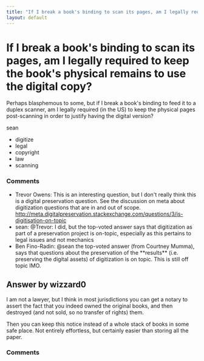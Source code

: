 ```yaml
---
title: "If I break a book's binding to scan its pages, am I legally required to keep the book's physical remains to use the digital copy?"
layout: default
---
```

If I break a book's binding to scan its pages, am I legally required to keep the book's physical remains to use the digital copy?
=====================
Perhaps blasphemous to some, but if I break a book's binding to feed it
to a duplex scanner, am I legally required (in the US) to keep the
physical pages post-scanning in order to justify having the digital
version?

sean

<ul class="tags"><li class="tag">digitize</li><li class="tag">legal</li><li class="tag">copyright</li><li class="tag">law</li><li class="tag">scanning</li></ul>

### Comments ###
* Trevor Owens: This is an interesting question, but I don't really think this is a
digital preservation question. See the discussion on meta about
digitization questions that are in and out of scope.
http://meta.digitalpreservation.stackexchange.com/questions/3/is-digitisation-on-topic
* sean: @Trevor: I did, but the top-voted answer says that digitization as part
of a preservation project is on-topic, especially as this pertains to
legal issues and not mechanics
* Ben Fino-Radin: @sean the top-voted answer (from Courtney Mumma), says that questions
about the preservation of the \*\*results\*\* (i.e. preserving the
digital assets) of digitization is on topic. This is still off topic
IMO.


Answer by wizzard0
----------------
I am not a lawyer, but I think in most jurisdictions you can get a
notary to assert the fact that you indeed owned the original books, and
then destroyed (and not sold, so no transfer of rights) them.

Then you can keep this notice instead of a whole stack of books in some
safe place. Not entirely effortless, but certainly easier than storing
all the paper.

### Comments ###

